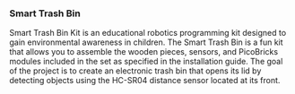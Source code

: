 ### Smart Trash Bin

Smart Trash Bin Kit is an educational robotics programming kit designed to gain environmental awareness in children. The Smart Trash Bin is a fun kit that allows you to assemble the wooden pieces, sensors, and PicoBricks modules included in the set as specified in the installation guide. The goal of the project is to create an electronic trash bin that opens its lid by detecting objects using the HC-SR04 distance sensor located at its front.
